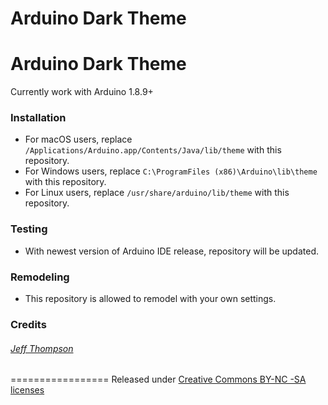 # Arduino Dark Theme
 Arduino Dark Theme
================
Currently work with Arduino 1.8.9+

### Installation

- For macOS users, replace `/Applications/Arduino.app/Contents/Java/lib/theme` with this repository.
- For Windows users, replace `C:\ProgramFiles (x86)\Arduino\lib\theme` with this repository.
- For Linux users, replace `/usr/share/arduino/lib/theme` with this repository.

### Testing
- With newest version of Arduino IDE release, repository will be updated.

### Remodeling

- This repository is allowed to remodel with your own settings.



### Credits
###### [Jeff Thompson](https://github.com/jeffThompson)
=================
Released under [Creative Commons BY-NC -SA licenses](https://creativecommons.org/licenses/by-nc-sa/3.0/)
